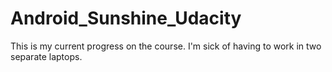 # Android_Sunshine_Udacity
This is my current progress on the course. I'm sick of having to work in two separate laptops.
